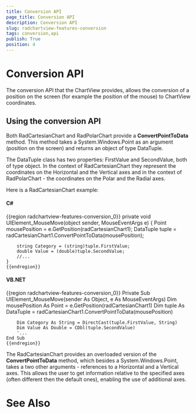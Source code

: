 ```yaml
---
title: Conversion API
page_title: Conversion API
description: Conversion API
slug: radchartview-features-conversion
tags: conversion,api
publish: True
position: 4
---
```


# Conversion API



The conversion API that the ChartView provides, allows the conversion of a position on the screen (for example the position of the mouse) to ChartView coordinates.
      

## Using the conversion API

Both RadCartesianChart and RadPolarChart provide a __ConvertPointToData__ method.
          This method takes a System.Windows.Point as an argument (position on the screen) and returns an object of type DataTuple.
        

The DataTuple class has two properties: FirstValue and SecondValue, both of type object. In the context of RadCartesianChart
          they represent the coordinates on the Horizontal and the Vertical axes and in the context of RadPolarChart - the coordinates on the Polar and the Radial axes.
        

Here is a RadCartesianChart example:
        

#### __C#__

{{region radchartview-features-conversion_0}}
	private void UIElement_MouseMove(object sender, MouseEventArgs e)
	{
	    Point mousePosition = e.GetPosition(radCartesianChart1);
	    DataTuple tuple = radCartesianChart1.ConvertPointToData(mousePosition);
	
	    string Category = (string)tuple.FirstValue;
	    double Value = (double)tuple.SecondValue;
	    //...
	}
	{{endregion}}



#### __VB.NET__

{{region radchartview-features-conversion_0}}
	Private Sub UIElement_MouseMove(sender As Object, e As MouseEventArgs)
		Dim mousePosition As Point = e.GetPosition(radCartesianChart1)
		Dim tuple As DataTuple = radCartesianChart1.ConvertPointToData(mousePosition)
	
		Dim Category As String = DirectCast(tuple.FirstValue, String)
		Dim Value As Double = CDbl(tuple.SecondValue)
		'...
	End Sub
	{{endregion}}



The RadCartesianChart provides an overloaded version of the __ConvertPointToData__ method,
          which besides a System.Windows.Point, takes a two other arguments - references to a Horizontal and a Vertical axes.
          This allows the user to get information relative to the specified axes (often different then the default ones), enabling the use of additional axes.
        

# See Also
